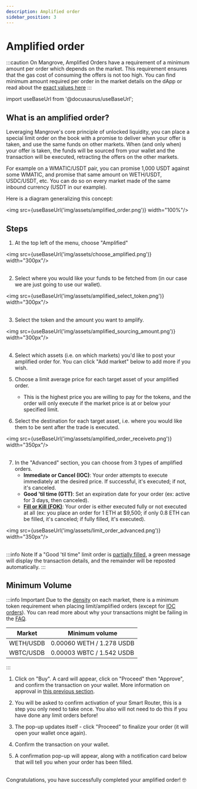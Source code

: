 ```yaml
---
description: Amplified order
sidebar_position: 3
---
```


# Amplified order

:::caution
On Mangrove, Amplified Orders have a requirement of a minimum amount per order which depends on the market. This requirement ensures that the gas cost of consuming the offers is not too high. You can find minimum amount required per order in the market details on the dApp or read about the [exact values here](#minimum-volume)
:::


import useBaseUrl from '@docusaurus/useBaseUrl';

## What is an amplified order?

Leveraging Mangrove's core principle of unlocked liquidity, you can place a special limit order on the book with a promise to deliver when your offer is taken, and use the same funds on other markets.
When (and only when) your offer is taken, the funds will be sourced from your wallet and the transaction will be executed, retracting the offers on the other markets.

For example on a WMATIC/USDT pair, you can promise 1,000 USDT against some WMATIC, and promise that same amount on WETH/USDT, USDC/USDT, etc. You can do so on every market made of the same inbound currency (USDT in our example).

Here is a diagram generalizing this concept:

<img src={useBaseUrl('img/assets/amplified_order.png')} width="100%"/>

## Steps

1. At the top left of the menu, choose "Amplified"
   
<img src={useBaseUrl('img/assets/choose_amplified.png')} width="300px"/><br /><br />

2. Select where you would like your funds to be fetched from (in our case we are just going to use our wallet).

<img src={useBaseUrl('img/assets/amplified_select_token.png')} width="300px"/><br /><br />

3. Select the token and the amount you want to amplify.

<img src={useBaseUrl('img/assets/amplified_sourcing_amount.png')} width="300px"/><br /><br />

4. Select which assets (i.e. on which markets) you'd like to post your amplified order for. You can click "Add market" below to add more if you wish.

5. Choose a limit average price for each target asset of your amplified order.
   * This is the highest price you are willing to pay for the tokens, and the order will only execute if the market price is at or below your specified limit.

6. Select the destination for each target asset, i.e. where you would like them to be sent after the trade is executed.

<img src={useBaseUrl('img/assets/amplified_order_receiveto.png')} width="350px"/><br /><br />

7. In the "Advanced" section, you can choose from 3 types of amplified orders.
    * **Immediate or Cancel (IOC)**: Your order attempts to execute immediately at the desired price. If successful, it's executed; if not, it's canceled.
    * **Good 'til time (GTT)**: Set an expiration date for your order (ex: active for 3 days, then canceled).
    * [**Fill or Kill (FOK)**](../../../../developers/SDK/guides/fill-or-kill.md): Your order is either executed fully or not executed at all (ex: you place an order for 1 ETH at $9,500; if only 0.8 ETH can be filled, it's canceled; if fully filled, it's executed).

<img src={useBaseUrl('img/assets/limit_order_advanced.png')} width="350px"/><br /><br />

:::info Note
If a "Good 'til time" limit order is [partially filled](../how-to-track-open-orders.md#order-is-partially-filled), a green message will display the transaction details, and the remainder will be reposted automatically.
:::

## Minimum Volume

:::info Important
Due to the [density](../../../../developers/terms/density.md) on each market, there is a minimum token requirement when placing limit/amplified orders (except for [IOC orders](../more-on-order-types.md#immediate-or-cancel-ioc)). You can read more about why your transactions might be failing in the [FAQ](../../../FAQ/README.md#why-do-my-transactions-keep-failing).

| Market    | Minimum volume            |
| --------- | ------------------------- |
| WETH/USDB | 0.00060 WETH / 1.278 USDB |
| WBTC/USDB | 0.00003 WBTC / 1.542 USDB |
:::

1. Click on "Buy". A card will appear, click on "Proceed" then "Approve", and confirm the transaction on your wallet. More information on approval in [this previous section](../approve-buy.md).

2. You will be asked to confirm activation of your Smart Router, this is a step you only need to take once. You also will not need to do this if you have done any limit orders before!  

3.  The pop-up updates itself - click "Proceed" to finalize your order (it will open your wallet once again).

4.  Confirm the transaction on your wallet.

5.  A confirmation pop-up will appear, along with a notification card below that will tell you when your order has been filled.

<br />
Congratulations, you have successfully completed your amplified order! 🤓<br />